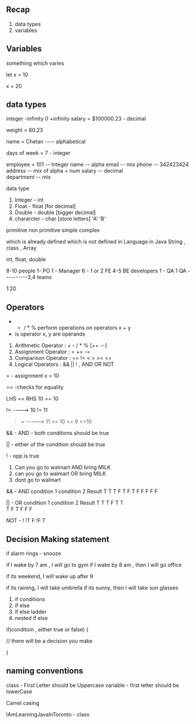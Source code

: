 ## Recap 


1. data types 
2. variables 


## Variables

something which varies

let x = 10

x = 20



## data types
  integer                   -infinity           0           +infinity
salary = $100000.23  - decimal   

weight = 60.23

name = Chetan  ---- alphabetical

days of week = 7   - integer 

employee = 101     -- Integer
name               -- alpha 
email              -- mix 
phone              -- 342423424 
address            -- mix of alpha + num
salary             -- decimal  
department         -- mix 



data type 
1. Integer - int 
2. Float   - float   [for decimal]
3. Double  - double  [bigger decimal]
4. chararcter - char [store letters]  'A'  'B'



primitive                                 non primitive 
simple                                     complex

which is already defined                     which is not defined in Language
in Java                                     String , class , Array

int, float, double

8-10 people 
1- PO
1 - Manager 
6 - 1 or 2 FE 
4-5 BE developers 
1 - QA 
1 QA ----------3,4 teams 

1:20 

## Operators 

+ - / * %
perform operations on operators 
  x + y 
+ is operator
x, y  are operands

1. Arithmetic Operator : + - / * %    [++ --]
2. Assignment Operator : = += -=
3. Comparison Operator :  ==   !=   <   >  >=   <=
4. Logical Operators   :   && || !  , AND OR NOT  


=   - assignment 
x = 10


== -checks for equality 

LHS == RHS
10 == 10

!=    ---->   10 != 11
>=    ----->  11 >= 10
<=             9 <=10 


&& - AND  - both conditions should be true 

||  - either of the condition should be true 

! - opp is true 

1. Can you go to walmart AND bring MILK    
2. can you go to walmart OR bring MILK
3. dont go to walmart 
      

&& - AND 
condition 1             condition 2         Result
 T                          T                 T
 F                          T                 F
T                           F                 F
F                           F                 F  


|| - OR
condition 1             condition 2         Result
T                          T                 T
F                          T                 T                 
T                           F                T 
F                           F                F 

NOT - !
!T          F
!F          T



## Decision Making statement 


if alarm rings - snooze

if I wake by 7 am , I will go to gym 
if I wake by 8 am , then I will go office

if its weekend, I will wake up after 9 

if its raining, I will take umbrella
if its sunny, then I will take sun glasses 



1. if conditions 
2. if else 
3. if else ladder 
4. nested if else 


if(conditoin , either true or false) {

// there will be a decision you make

}



## naming conventions 


class - First Letter should be Uppercase 
variable - first letter should be lowerCase 

Camel casing 

IAmLearningJavaInToronto - class



















